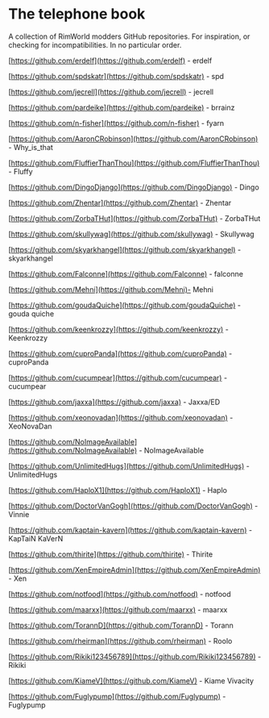 # The telephone book

A collection of RimWorld modders GitHub repositories. For inspiration, or checking for incompatibilities. In no particular order.

[https://github.com/erdelf](https://github.com/erdelf) - erdelf

[https://github.com/spdskatr](https://github.com/spdskatr) - spd

[https://github.com/jecrell](https://github.com/jecrell) - jecrell

[https://github.com/pardeike](https://github.com/pardeike) - brrainz

[https://github.com/n-fisher](https://github.com/n-fisher) - fyarn

[https://github.com/AaronCRobinson](https://github.com/AaronCRobinson) - Why_is_that

[https://github.com/FluffierThanThou](https://github.com/FluffierThanThou) - Fluffy

[https://github.com/DingoDjango](https://github.com/DingoDjango) - Dingo

[https://github.com/Zhentar](https://github.com/Zhentar) - Zhentar

[https://github.com/ZorbaTHut](https://github.com/ZorbaTHut) - ZorbaTHut

[https://github.com/skullywag](https://github.com/skullywag) - Skullywag

[https://github.com/skyarkhangel](https://github.com/skyarkhangel) - skyarkhangel

[https://github.com/Falconne](https://github.com/Falconne) - falconne

[https://github.com/Mehni](https://github.com/Mehni)- Mehni

[https://github.com/goudaQuiche](https://github.com/goudaQuiche)  - gouda quiche

[https://github.com/keenkrozzy](https://github.com/keenkrozzy) - Keenkrozzy

[https://github.com/cuproPanda](https://github.com/cuproPanda) - cuproPanda

[https://github.com/cucumpear](https://github.com/cucumpear) - cucumpear

[https://github.com/jaxxa](https://github.com/jaxxa) - Jaxxa/ED

[https://github.com/xeonovadan](https://github.com/xeonovadan) - XeoNovaDan

[https://github.com/NoImageAvailable](https://github.com/NoImageAvailable) - NoImageAvailable

[https://github.com/UnlimitedHugs](https://github.com/UnlimitedHugs) - UnlimitedHugs

[https://github.com/HaploX1](https://github.com/HaploX1) - Haplo

[https://github.com/DoctorVanGogh](https://github.com/DoctorVanGogh) - Vinnie

[https://github.com/kaptain-kavern](https://github.com/kaptain-kavern) - KapTaiN KaVerN

[https://github.com/thirite](https://github.com/thirite) - Thirite

[https://github.com/XenEmpireAdmin](https://github.com/XenEmpireAdmin) - Xen

[https://github.com/notfood](https://github.com/notfood) - notfood

[https://github.com/maarxx](https://github.com/maarxx) - maarxx

[https://github.com/TorannD](https://github.com/TorannD) - Torann

[https://github.com/rheirman](https://github.com/rheirman) - Roolo

[https://github.com/Rikiki123456789](https://github.com/Rikiki123456789) - Rikiki

[https://github.com/KiameV](https://github.com/KiameV) - Kiame Vivacity

[https://github.com/Fuglypump](https://github.com/Fuglypump) - Fuglypump